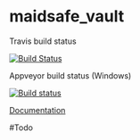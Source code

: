 # maidsafe_vault

Travis build status

[![Build Status](https://travis-ci.org/dirvine/maidsafe_vault.svg?branch=master)](https://travis-ci.org/dirvine/maidsafe_vault)

Appveyor build status (Windows)

[![Build status](https://ci.appveyor.com/api/projects/status/qglf0d3o28mxid6k?svg=true)](https://ci.appveyor.com/project/dirvine/maidsafe-vault-hyyvf)

[Documentation](http://dirvine.github.io/maidsafe_vault/)


#Todo
